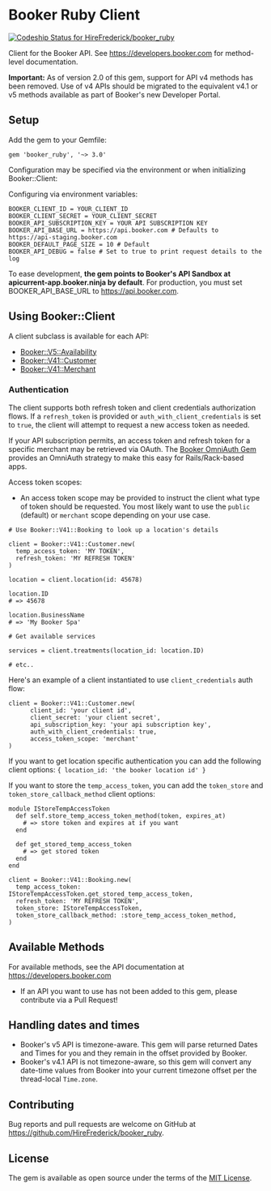 # Booker Ruby Client

[ ![Codeship Status for HireFrederick/booker_ruby](https://app.codeship.com/projects/a564c190-a133-0133-48cc-22cba843574f/status?branch=master)](https://app.codeship.com/projects/128449)

Client for the Booker API. See https://developers.booker.com for method-level documentation.

**Important:** As of version 2.0 of this gem, support for API v4 methods has been removed. Use of v4 APIs should be migrated to the equivalent v4.1 or v5 methods available as part of Booker's new Developer Portal.

## Setup

Add the gem to your Gemfile:

`gem 'booker_ruby', '~> 3.0'`

Configuration may be specified via the environment or when initializing Booker::Client:

Configuring via environment variables:
```
BOOKER_CLIENT_ID = YOUR_CLIENT_ID
BOOKER_CLIENT_SECRET = YOUR_CLIENT_SECRET
BOOKER_API_SUBSCRIPTION_KEY = YOUR API SUBSCRIPTION KEY
BOOKER_API_BASE_URL = https://api.booker.com # Defaults to https://api-staging.booker.com
BOOKER_DEFAULT_PAGE_SIZE = 10 # Default
BOOKER_API_DEBUG = false # Set to true to print request details to the log
```

To ease development, **the gem points to Booker's API Sandbox at apicurrent-app.booker.ninja by default**.
For production, you must set BOOKER_API_BASE_URL to https://api.booker.com.

## Using Booker::Client

A client subclass is available for each API:
* [Booker::V5::Availability](lib/booker/v5/availability.rb)
* [Booker::V41::Customer](lib/booker/v4.1/customer.rb)
* [Booker::V41::Merchant](lib/booker/v4.1/merchant.rb)

### Authentication

The client supports both refresh token and client credentials authorization flows. If a `refresh_token` is provided
or `auth_with_client_credentials` is set to `true`, the client will attempt to request a new access token as needed.

If your API subscription permits, an access token and refresh token for a specific merchant may be retrieved via OAuth. The [Booker OmniAuth Gem](https://github.com/hirefrederick/omniauth-booker) provides an OmniAuth strategy to make this easy for Rails/Rack-based apps.

Access token scopes:
* An access token scope may be provided to instruct the client what type of token should be requested.
You most likely want to use the `public` (default) or `merchant` scope depending on your use case.

```
# Use Booker::V41::Booking to look up a location's details

client = Booker::V41::Customer.new(
  temp_access_token: 'MY TOKEN',
  refresh_token: 'MY REFRESH TOKEN'
)

location = client.location(id: 45678)

location.ID
# => 45678

location.BusinessName
# => 'My Booker Spa'

# Get available services

services = client.treatments(location_id: location.ID)

# etc..
```

Here's an example of a client instantiated to use `client_credentials` auth flow:
```
client = Booker::V41::Customer.new(
      client_id: 'your client id',
      client_secret: 'your client secret',
      api_subscription_key: 'your api subscription key',
      auth_with_client_credentials: true,
      access_token_scope: 'merchant'
)
```


If you want to get location specific authentication you can add the following client options: `{ location_id: 'the booker location id' }`

If you want to store the `temp_access_token`, you can add the `token_store` and `token_store_callback_method` client options: 

```
module IStoreTempAccessToken
  def self.store_temp_access_token_method(token, expires_at)
    # => store token and expires at if you want
  end
  
  def get_stored_temp_access_token
    # => get stored token
  end
end

client = Booker::V41::Booking.new(
  temp_access_token: IStoreTempAccessToken.get_stored_temp_access_token,
  refresh_token: 'MY REFRESH TOKEN',
  token_store: IStoreTempAccessToken,
  token_store_callback_method: :store_temp_access_token_method,     
)
```

## Available Methods

For available methods, see the API documentation at https://developers.booker.com
* If an API you want to use has not been added to this gem, please contribute via a Pull Request!

## Handling dates and times

* Booker's v5 API is timezone-aware. This gem will parse returned Dates and Times for you and they remain in the offset provided by Booker.
* Booker's v4.1 API is not timezone-aware, so this gem will convert any date-time values from Booker into your current timezone offset per the thread-local `Time.zone`.

## Contributing

Bug reports and pull requests are welcome on GitHub at https://github.com/HireFrederick/booker_ruby.

## License

The gem is available as open source under the terms of the [MIT License](http://opensource.org/licenses/MIT).
